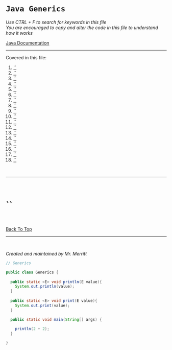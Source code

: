 # `Java Generics`
*Use CTRL + F to search for keywords in this file*  
*You are encouraged to copy and alter the code in this file to understand how it works*

[Java Documentation](https://docs.oracle.com/en/java/javase/index.html)


---

Covered in this file:
1. [``]()
1. [``]()
1. [``]()
1. [``]()
1. [``]()
1. [``]()
1. [``]()
1. [``]()
1. [``]()
1. [``]()
1. [``]()
1. [``]()
1. [``]()
1. [``]()
1. [``]()
1. [``]()
1. [``]()
1. [``]()

<br>

---

<br>

# ``


<br>

[Back To Top]()

---

<br>

*Created and maintained by Mr. Merritt*


```java
// Generics

public class Generics {
  
  public static <E> void println(E value){
    System.out.println(value);
  }
  
  public static <E> void print(E value){
    System.out.print(value);
  }

  public static void main(String[] args) {
    
    println(2 + 2);
  }

}


```
